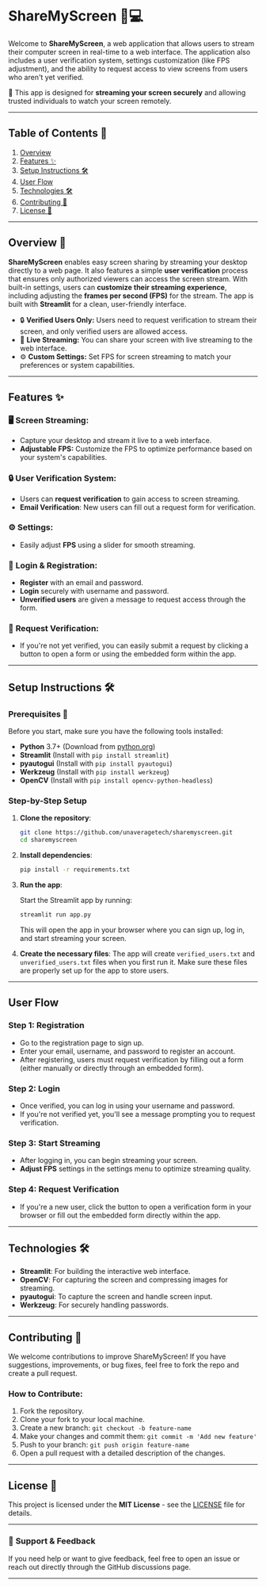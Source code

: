 # ShareMyScreen 📱💻

Welcome to **ShareMyScreen**, a web application that allows users to stream their computer screen in real-time to a web interface. The application also includes a user verification system, settings customization (like FPS adjustment), and the ability to request access to view screens from users who aren't yet verified. 

🚀 This app is designed for **streaming your screen securely** and allowing trusted individuals to watch your screen remotely.

---

## Table of Contents 📑

1. [Overview](#overview)
2. [Features ✨](#features)
3. [Setup Instructions 🛠️](#setup-instructions)
4. [User Flow](#user-flow)
5. [Technologies 🛠️](#technologies)
6. [Contributing 🤝](#contributing)
7. [License 📄](#license)

---

## Overview 👀

**ShareMyScreen** enables easy screen sharing by streaming your desktop directly to a web page. It also features a simple **user verification** process that ensures only authorized viewers can access the screen stream. With built-in settings, users can **customize their streaming experience**, including adjusting the **frames per second (FPS)** for the stream. The app is built with **Streamlit** for a clean, user-friendly interface.

- 🔒 **Verified Users Only:** Users need to request verification to stream their screen, and only verified users are allowed access.
- 🎥 **Live Streaming:** You can share your screen with live streaming to the web interface.
- ⚙️ **Custom Settings:** Set FPS for screen streaming to match your preferences or system capabilities.

---

## Features ✨

### 🖥️ **Screen Streaming**:
- Capture your desktop and stream it live to a web interface.
- **Adjustable FPS:** Customize the FPS to optimize performance based on your system's capabilities.

### 🔒 **User Verification System**:
- Users can **request verification** to gain access to screen streaming.
- **Email Verification**: New users can fill out a request form for verification.

### ⚙️ **Settings**:
- Easily adjust **FPS** using a slider for smooth streaming.
  
### 🔑 **Login & Registration**:
- **Register** with an email and password.
- **Login** securely with username and password.
- **Unverified users** are given a message to request access through the form.

### 📝 **Request Verification**:
- If you're not yet verified, you can easily submit a request by clicking a button to open a form or using the embedded form within the app.

---

## Setup Instructions 🛠️

### Prerequisites 🔑
Before you start, make sure you have the following tools installed:
- **Python** 3.7+ (Download from [python.org](https://www.python.org/downloads/))
- **Streamlit** (Install with `pip install streamlit`)
- **pyautogui** (Install with `pip install pyautogui`)
- **Werkzeug** (Install with `pip install werkzeug`)
- **OpenCV** (Install with `pip install opencv-python-headless`)

### Step-by-Step Setup

1. **Clone the repository**:

    ```bash
    git clone https://github.com/unaveragetech/sharemyscreen.git
    cd sharemyscreen
    ```

2. **Install dependencies**:

    ```bash
    pip install -r requirements.txt
    ```

3. **Run the app**:

    Start the Streamlit app by running:

    ```bash
    streamlit run app.py
    ```

    This will open the app in your browser where you can sign up, log in, and start streaming your screen.

4. **Create the necessary files**:
    The app will create `verified_users.txt` and `unverified_users.txt` files when you first run it. Make sure these files are properly set up for the app to store users.

---

## User Flow

### Step 1: **Registration**
- Go to the registration page to sign up.
- Enter your email, username, and password to register an account.
- After registering, users must request verification by filling out a form (either manually or directly through an embedded form).

### Step 2: **Login**
- Once verified, you can log in using your username and password.
- If you're not verified yet, you'll see a message prompting you to request verification.

### Step 3: **Start Streaming**
- After logging in, you can begin streaming your screen.
- **Adjust FPS** settings in the settings menu to optimize streaming quality.

### Step 4: **Request Verification**
- If you're a new user, click the button to open a verification form in your browser or fill out the embedded form directly within the app.

---

## Technologies 🛠️

- **Streamlit**: For building the interactive web interface.
- **OpenCV**: For capturing the screen and compressing images for streaming.
- **pyautogui**: To capture the screen and handle screen input.
- **Werkzeug**: For securely handling passwords.

---

## Contributing 🤝

We welcome contributions to improve ShareMyScreen! If you have suggestions, improvements, or bug fixes, feel free to fork the repo and create a pull request.

### How to Contribute:
1. Fork the repository.
2. Clone your fork to your local machine.
3. Create a new branch: `git checkout -b feature-name`
4. Make your changes and commit them: `git commit -m 'Add new feature'`
5. Push to your branch: `git push origin feature-name`
6. Open a pull request with a detailed description of the changes.

---

## License 📄

This project is licensed under the **MIT License** - see the [LICENSE](https://gist.github.com/unaveragetech/a29c048c8b1ccad062066507bf183d9e) file for details.

---

### 💬 **Support & Feedback**
If you need help or want to give feedback, feel free to open an issue or reach out directly through the GitHub discussions page.

---

